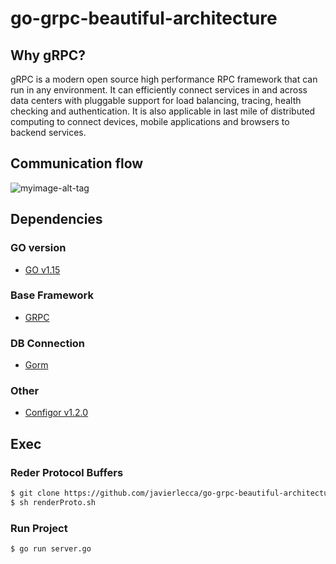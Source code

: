 # go-grpc-beautiful-architecture


## Why gRPC?

gRPC is a modern open source high performance RPC framework that can run in any environment. It can efficiently connect services in and across data centers with pluggable support for load balancing, tracing, health checking and authentication. It is also applicable in last mile of distributed computing to connect devices, mobile applications and browsers to backend services.


## Communication flow


![myimage-alt-tag](https://cdn-images-1.medium.com/max/1600/1*4COSgdUTh2fmJJJpONJVVw.png) 


## Dependencies

### GO version

- [GO v1.15](https://golang.org)

### Base Framework
- [GRPC](https://grpc.io/docs/languages/go/quickstart/)

### DB Connection
- [Gorm](https://github.com/jinzhu/gorm)

### Other
- [Configor v1.2.0](https://github.com/jinzhu/configor)


## Exec

### Reder Protocol Buffers
```sh
$ git clone https://github.com/javierlecca/go-grpc-beautiful-architecture.git
$ sh renderProto.sh
```
### Run Project
```sh
$ go run server.go
```